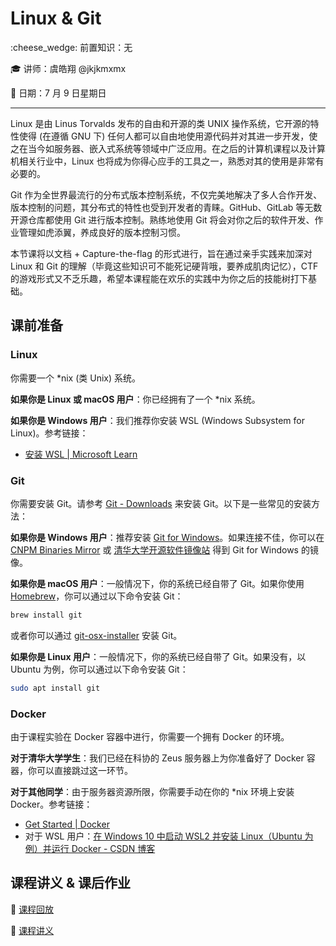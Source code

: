 # Linux & Git

:cheese_wedge: 前置知识：无

:mortar_board: 讲师：虞皓翔 @jkjkmxmx

:date: 日期：7 月 9 日星期日

---

Linux 是由 Linus Torvalds 发布的自由和开源的类 UNIX 操作系统，它开源的特性使得 (在遵循 GNU 下) 任何人都可以自由地使用源代码并对其进一步开发，使之在当今如服务器、嵌入式系统等领域中广泛应用。在之后的计算机课程以及计算机相关行业中，Linux 也将成为你得心应手的工具之一，熟悉对其的使用是非常有必要的。

Git 作为全世界最流行的分布式版本控制系统，不仅完美地解决了多人合作开发、版本控制的问题，其分布式的特性也受到开发者的青睐。GitHub、GitLab 等无数开源仓库都使用 Git 进行版本控制。熟练地使用 Git 将会对你之后的软件开发、作业管理如虎添翼，养成良好的版本控制习惯。

本节课将以文档 + Capture-the-flag 的形式进行，旨在通过亲手实践来加深对 Linux 和 Git 的理解（毕竟这些知识可不能死记硬背哦，要养成肌肉记忆），CTF 的游戏形式又不乏乐趣，希望本课程能在欢乐的实践中为你之后的技能树打下基础。

## 课前准备

### Linux

你需要一个 *nix (类 Unix) 系统。

**如果你是 Linux 或 macOS 用户**：你已经拥有了一个 *nix 系统。

**如果你是 Windows 用户**：我们推荐你安装 WSL (Windows Subsystem for Linux)。参考链接：

- [安装 WSL | Microsoft Learn](https://learn.microsoft.com/zh-cn/windows/wsl/install)

### Git

你需要安装 Git。请参考 [Git - Downloads](https://git-scm.com/downloads) 来安装 Git。以下是一些常见的安装方法：

**如果你是 Windows 用户**：推荐安装 [Git for Windows](https://gitforwindows.org)。如果连接不佳，你可以在 [CNPM Binaries Mirror](https://registry.npmmirror.com/binary.html?path=git-for-windows/) 或 [清华大学开源软件镜像站](https://mirrors.tuna.tsinghua.edu.cn/github-release/git-for-windows/git/) 得到 Git for Windows 的镜像。

**如果你是 macOS 用户**：一般情况下，你的系统已经自带了 Git。如果你使用 [Homebrew](https://brew.sh)，你可以通过以下命令安装 Git：

```sh
brew install git
```

或者你可以通过 [git-osx-installer](https://sourceforge.net/projects/git-osx-installer/) 安装 Git。

**如果你是 Linux 用户**：一般情况下，你的系统已经自带了 Git。如果没有，以 Ubuntu 为例，你可以通过以下命令安装 Git：

```sh
sudo apt install git
```

### Docker

由于课程实验在 Docker 容器中进行，你需要一个拥有 Docker 的环境。

**对于清华大学学生**：我们已经在科协的 Zeus 服务器上为你准备好了 Docker 容器，你可以直接跳过这一环节。

**对于其他同学**：由于服务器资源所限，你需要手动在你的 *nix 环境上安装 Docker。参考链接：

- [Get Started | Docker](https://www.docker.com/get-started/)
- 对于 WSL 用户：[在 Windows 10 中启动 WSL2 并安装 Linux（Ubuntu 为例）并运行 Docker - CSDN 博客](https://blog.csdn.net/yushuzhen2008/article/details/104944579)

## 课程讲义 & 课后作业

:movie_camera: [课程回放](https://www.bilibili.com/video/BV1DN411m74Q)

:memo: [课程讲义](../pdfs/linux-handout.pdf)

